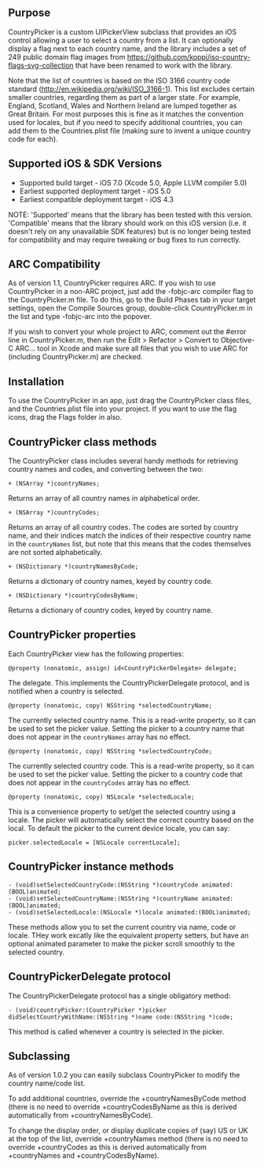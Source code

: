 Purpose
--------------

CountryPicker is a custom UIPickerView subclass that provides an iOS control allowing a user to select a country from a list. It can optionally display a flag next to each country name, and the library includes a set of 249 public domain flag images from https://github.com/koppi/iso-country-flags-svg-collection that have been renamed to work with the library.

Note that the list of countries is based on the ISO 3166 country code standard (http://en.wikipedia.org/wiki/ISO_3166-1). This list excludes certain smaller countries, regarding them as part of a larger state. For example, England, Scotland, Wales and Northern Ireland are lumped together as Great Britain. For most purposes this is fine as it matches the convention used for locales, but if you need to specify additional countries, you can add them to the Countries.plist file (making sure to invent a unique country code for each).


Supported iOS & SDK Versions
-----------------------------

* Supported build target - iOS 7.0 (Xcode 5.0, Apple LLVM compiler 5.0)
* Earliest supported deployment target - iOS 5.0
* Earliest compatible deployment target - iOS 4.3

NOTE: 'Supported' means that the library has been tested with this version. 'Compatible' means that the library should work on this iOS version (i.e. it doesn't rely on any unavailable SDK features) but is no longer being tested for compatibility and may require tweaking or bug fixes to run correctly.


ARC Compatibility
------------------

As of version 1.1, CountryPicker requires ARC. If you wish to use CountryPicker in a non-ARC project, just add the -fobjc-arc compiler flag to the CountryPicker.m file. To do this, go to the Build Phases tab in your target settings, open the Compile Sources group, double-click CountryPicker.m in the list and type -fobjc-arc into the popover.

If you wish to convert your whole project to ARC, comment out the #error line in CountryPicker.m, then run the Edit > Refactor > Convert to Objective-C ARC... tool in Xcode and make sure all files that you wish to use ARC for (including CountryPicker.m) are checked.


Installation
--------------

To use the CountryPicker in an app, just drag the CountryPicker class files, and the Countries.plist file into your project. If you want to use the flag icons, drag the Flags folder in also.


CountryPicker class methods
-----------------------------

The CountryPicker class includes several handy methods for retrieving country names and codes, and converting between the two:

	+ (NSArray *)countryNames;
	
Returns an array of all country names in alphabetical order.
	
	+ (NSArray *)countryCodes;
	
Returns an array of all country codes. The codes are sorted by country name, and their indices match the indices of their respective country name in the `countryNames` list, but note that this means that the codes themselves are not sorted alphabetically.
	
	+ (NSDictionary *)countryNamesByCode;
	
Returns a dictionary of country names, keyed by country code.
	
	+ (NSDictionary *)countryCodesByName;

Returns a dictionary of country codes, keyed by country name.


CountryPicker properties
---------------------------

Each CountryPicker view has the following properties:

	@property (nonatomic, assign) id<CountryPickerDelegate> delegate;
	
The delegate. This implements the CountryPickerDelegate protocol, and is notified when a country is selected.
	
	@property (nonatomic, copy) NSString *selectedCountryName;
	
The currently selected country name. This is a read-write property, so it can be used to set the picker value. Setting the picker to a country name that does not appear in the `countryNames` array has no effect.
	
	@property (nonatomic, copy) NSString *selectedCountryCode;
	
The currently selected country code. This is a read-write property, so it can be used to set the picker value. Setting the picker to a country code that does not appear in the `countryCodes` array has no effect.
	
    @property (nonatomic, copy) NSLocale *selectedLocale;
	
This is a convenience property to set/get the selected country using a locale. The picker will automatically select the correct country based on the local. To default the picker to the current device locale, you can say:

	picker.selectedLocale = [NSLocale currentLocale];


CountryPicker instance methods
----------------------------------

    - (void)setSelectedCountryCode:(NSString *)countryCode animated:(BOOL)animated;
    - (void)setSelectedCountryName:(NSString *)countryName animated:(BOOL)animated;
    - (void)setSelectedLocale:(NSLocale *)locale animated:(BOOL)animated;
    
These methods allow you to set the current country via name, code or locale. THey work excatly like the equivalent property setters, but have an optional animated parameter to make the picker scroll smoothly to the selected country.


CountryPickerDelegate protocol
--------------------------------

The CountryPickerDelegate protocol has a single obligatory method:

	- (void)countryPicker:(CountryPicker *)picker didSelectCountryWithName:(NSString *)name code:(NSString *)code;

This method is called whenever a country is selected in the picker.


Subclassing
------------------

As of version 1.0.2 you can easily subclass CountryPicker to modify the country name/code list.

To add additional countries, override the +countryNamesByCode method (there is no need to override +countryCodesByName as this is derived automatically from +countryNamesByCode).

To change the display order, or display duplicate copies of (say) US or UK at the top of the list, override +countryNames method (there is no need to override +countryCodes as this is derived automatically from +countryNames and +countryCodesByName).